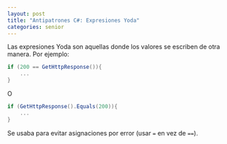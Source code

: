```yaml
---
layout: post
title: "Antipatrones C#: Expresiones Yoda"
categories: senior
---
```


Las expresiones Yoda son<!--more--> aquellas donde los valores se escriben de otra manera.
Por ejemplo:

```csharp
if (200 == GetHttpResponse()){
    ...
}
```

O

```csharp
if (GetHttpResponse().Equals(200)){
    ...
}
```

Se usaba para evitar asignaciones por error (usar `=` en vez de `==`).
